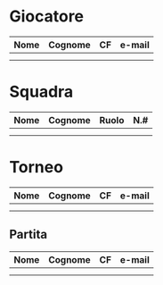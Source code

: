 # Giocatore

| Nome | Cognome | CF  | e-mail |
| ---- | ------- | --- | ------ |
|      |         |     |        |
|      |         |     |        |
# Squadra

| Nome | Cognome | Ruolo | N.# |
| ---- | ------- | ----- | --- |
|      |         |       |     |
|      |         |       |     |
# Torneo

| Nome | Cognome | CF  | e-mail |
| ---- | ------- | --- | ------ |
|      |         |     |        |
|      |         |     |        |
## Partita

| Nome | Cognome | CF  | e-mail |
| ---- | ------- | --- | ------ |
|      |         |     |        |
|      |         |     |        |
